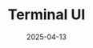 ---
title: Terminal UI
icon: fas fa-terminal
date: 2025-04-13
category: toolchain
tag:
    - tui
license: MIT
---